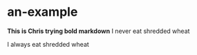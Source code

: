 # an-example
**This is Chris trying bold markdown**
I never eat shredded wheat

I always eat shredded wheat
